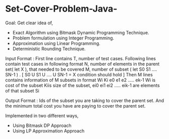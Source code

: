 # Set-Cover-Problem-Java-

Goal: Get clear idea of,

- Exact Algorithm using Bitmask Dynamic Programming Technique.
- Problem formulation using Integer Programming.
- Approximation using Linear Programming.
- Deterministic Rounding Technique.

Input Format : First line contains T, number of test cases. Following lines contain test cases in following format N, number of elements in the parent set( let X ), that needed to be covered M, number of subset ( let S0 S1 .... SN-1 ) . [ S0 U S1 U .... U SN-1 = X condition should hold ] Then M lines contains information of M subsets in format Wi Ki e0 e1 e2 ..... ek-1 Wi is cost of the subset Kiis size of the subset, ei0 ei1 ei2 ..... eik-1 are elements of that subset Si

Output Format : Ids of the subset you are taking to cover the parent set. And the minimum total cost you have are paying to cover the parent set.

Implemented in two different ways,

- Using Bitmask DP Approach
- Using LP Approximation Approach
